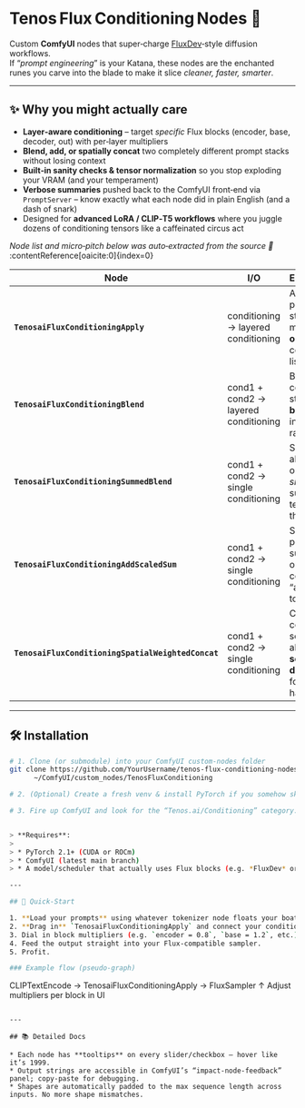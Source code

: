 # Tenos Flux Conditioning Nodes 🚀

Custom **ComfyUI** nodes that super‑charge [FluxDev](https://github.com/huggingface/diffusers?tab=readme-ov-file#the-flux-scheduler)‑style diffusion workflows.  
If “_prompt engineering_” is your Katana, these nodes are the enchanted runes you carve into the blade to make it slice *cleaner, faster, smarter*.

---

## ✨ Why you might actually care

* **Layer‑aware conditioning** – target _specific_ Flux blocks (encoder, base, decoder, out) with per‑layer multipliers  
* **Blend, add, or spatially concat** two completely different prompt stacks without losing context  
* **Built‑in sanity checks & tensor normalization** so you stop exploding your VRAM (and your temperament)  
* **Verbose summaries** pushed back to the ComfyUI front‑end via `PromptServer` – know exactly what each node did in plain English (and a dash of snark)  
* Designed for **advanced LoRA / CLIP‑T5 workflows** where you juggle dozens of conditioning tensors like a caffeinated circus act

_Node list and micro‑pitch below was auto‑extracted from the source 📜_ :contentReference[oaicite:0]{index=0}

| Node | I/O | Elevator Pitch |
|------|-----|---------------|
| **`TenosaiFluxConditioningApply`** | conditioning → layered conditioning | Apply per‑block strength multipliers to **one** conditioning list. |
| **`TenosaiFluxConditioningBlend`** | cond1 + cond2 → layered conditioning | Blend two conditioning stacks **per block** with independent ratios. |
| **`TenosaiFluxConditioningSummedBlend`** | cond1 + cond2 → single conditioning | Same as above, but outputs a _single_ summed tensor (keeps things slim). |
| **`TenosaiFluxConditioningAddScaledSum`** | cond1 + cond2 → single conditioning | Scale cond2 per block, sum it, add onto total cond1. Think “add a spicy topping”. |
| **`TenosaiFluxConditioningSpatialWeightedConcat`** | cond1 + cond2 → single conditioning | Concatenate cond1 & scaled‑cond2 along the **sequence dimension** for spatial hacks. |

---

## 🛠 Installation

```bash
# 1. Clone (or submodule) into your ComfyUI custom-nodes folder
git clone https://github.com/YourUsername/tenos-flux-conditioning-nodes.git \
      ~/ComfyUI/custom_nodes/TenosFluxConditioning

# 2. (Optional) Create a fresh venv & install PyTorch if you somehow skipped that step 🤨

# 3. Fire up ComfyUI and look for the “Tenos.ai/Conditioning” category.


> **Requires**:
>
> * PyTorch 2.1+ (CUDA or ROCm)
> * ComfyUI (latest main branch)
> * A model/scheduler that actually uses Flux blocks (e.g. *FluxDev* or similar)

---

## 🚦 Quick‑Start

1. **Load your prompts** using whatever tokenizer node floats your boat.
2. **Drag in** `TenosaiFluxConditioningApply` and connect your conditioning.
3. Dial in block multipliers (e.g. `encoder = 0.8`, `base = 1.2`, etc.).
4. Feed the output straight into your Flux‑compatible sampler.
5. Profit.

### Example flow (pseudo‑graph)

```
CLIPTextEncode  →  TenosaiFluxConditioningApply  →  FluxSampler
                              ↑
               Adjust multipliers per block in UI
```

---

## 📚 Detailed Docs

* Each node has **tooltips** on every slider/checkbox – hover like it’s 1999.
* Output strings are accessible in ComfyUI’s “impact‑node‑feedback” panel; copy‑paste for debugging.
* Shapes are automatically padded to the max sequence length across inputs. No more shape mismatches.
